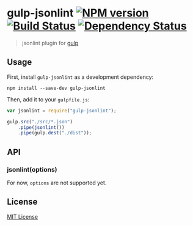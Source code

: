 # gulp-jsonlint [![NPM version][npm-image]][npm-url] [![Build Status][travis-image]][travis-url] [![Dependency Status][depstat-image]][depstat-url]

> jsonlint plugin for [gulp](https://github.com/wearefractal/gulp)

## Usage

First, install `gulp-jsonlint` as a development dependency:

```shell
npm install --save-dev gulp-jsonlint
```

Then, add it to your `gulpfile.js`:

```javascript
var jsonlint = require("gulp-jsonlint");

gulp.src("./src/*.json")
    .pipe(jsonlint())
    .pipe(gulp.dest("./dist"));
```

## API

### jsonlint(options)

For now, `options` are not supported yet.

## License

[MIT License](http://en.wikipedia.org/wiki/MIT_License)

[npm-url]: https://npmjs.org/package/gulp-jsonlint
[npm-image]: https://badge.fury.io/js/gulp-jsonlint.png

[travis-url]: http://travis-ci.org/rogeriopvl/gulp-jsonlint
[travis-image]: https://secure.travis-ci.org/rogeriopvl/gulp-jsonlint.png?branch=master

[depstat-url]: https://david-dm.org/rogeriopvl/gulp-jsonlint
[depstat-image]: https://david-dm.org/rogeriopvl/gulp-jsonlint.png
